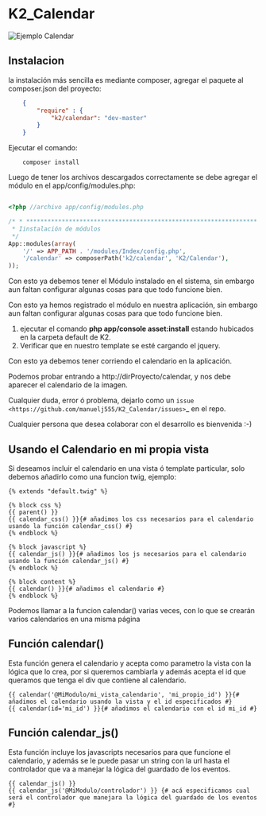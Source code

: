 K2_Calendar
========


![Ejemplo Calendar](https://raw.github.com/manuelj555/K2_Calendar/master/calendar.png)

Instalacion
-----------

la instalación más sencilla es mediante composer, agregar el paquete al composer.json del proyecto:

```json
    {
        "require" : {
            "k2/calendar": "dev-master"
        }
    }
```                        
                        
Ejecutar el comando:

``` 
    composer install
```

Luego de tener los archivos descargados correctamente se debe agregar el módulo en el app/config/modules.php:

```php

<?php //archivo app/config/modules.php

/* * *****************************************************************
 * Iinstalación de módulos
 */
App::modules(array(
    '/' => APP_PATH . '/modules/Index/config.php',
    '/calendar' => composerPath('k2/calendar', 'K2/Calendar'),
));
```

Con esto ya debemos tener el Módulo instalado en el sistema, sin embargo aun faltan configurar algunas cosas para que todo funcione bien.

Con esto ya hemos registrado el módulo en nuestra aplicación, sin embargo aun faltan configurar algunas cosas para que todo funcione bien.

1. ejecutar el comando **php app/console asset:install** estando hubicados en la carpeta default de K2.
2. Verificar que en nuestro template se esté cargando el jquery.

Con esto ya debemos tener corriendo el calendario en la aplicación.

Podemos probar entrando a http://dirProyecto/calendar, y nos debe aparecer el calendario de la imagen.

Cualquier duda, error ó problema, dejarlo como un `issue <https://github.com/manuelj555/K2_Calendar/issues>`_ en el repo.

Cualquier persona que desea colaborar con el desarrollo es bienvenida :-)

Usando el Calendario en mi propia vista
---------------------------------------

Si deseamos incluir el calendario en una vista ó template particular, solo debemos añadirlo como una funcion twig, ejemplo:

```html+jinja
{% extends "default.twig" %}

{% block css %}
{{ parent() }}
{{ calendar_css() }}{# añadimos los css necesarios para el calendario usando la función calendar_css() #}
{% endblock %}

{% block javascript %}
{{ calendar_js() }}{# añadimos los js necesarios para el calendario usando la función calendar_js() #}
{% endblock %}

{% block content %}
{{ calendar() }}{# añadimos el calendario #}
{% endblock %}

```

Podemos llamar a la funcion calendar() varias veces, con lo que se crearán varios calendarios en una misma página

Función calendar()
------------------

Esta función genera el calendario y acepta como parametro la vista con la lógica que lo crea, por si queremos cambiarla y además acepta el id que queramos que tenga el div que contiene al calendario.

```html+jinja
{{ calendar('@MiModulo/mi_vista_calendario', 'mi_propio_id') }}{# añadimos el calendario usando la vista y el id especificados #}
{{ calendar(id='mi_id') }}{# añadimos el calendario con el id mi_id #}

```

Función calendar_js()
------------------

Esta función incluye los javascripts necesarios para que funcione el calendario, y además se le puede pasar un string con la url hasta el controlador que va a manejar la lógica del guardado de los eventos.

```html+jinja
{{ calendar_js() }}
{{ calendar_js('@MiModulo/controlador') }} {# acá especificamos cual será el controlador que manejara la lógica del guardado de los eventos #}

```
